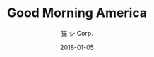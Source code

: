 ---
title: "Good Morning America"
subtitle: "猫 シ Corp."
customForwardUrl: "https://www.youtube.com/watch?v=kcRuVwgOXI4"
displayImg: "https://img.youtube.com/vi/kcRuVwgOXI4/0.jpg"
date: "2018-01-05"
newTab: true 
---